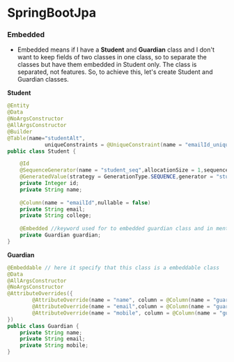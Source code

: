 # SpringBootJpa
### Embedded 
- Embedded means if I have a **Student** and **Guardian** class and I don't want to keep fields of two classes in one class, so to separate the classes but have them embedded in Student only. The class is separated, not features. So, to achieve this, let's create Student and Guardian classes.

**Student**

```java
@Entity
@Data
@NoArgsConstructor
@AllArgsConstructor
@Builder
@Table(name="studentAlt",
            uniqueConstraints = @UniqueConstraint(name = "emailId_unique",columnNames = "emailId"))//here uniqueConstraints used for assigning a constraint to a pirticular Column
public class Student {

    @Id
    @SequenceGenerator(name = "student_seq",allocationSize = 1,sequenceName = "student_seq")
    @GeneratedValue(strategy = GenerationType.SEQUENCE,generator = "student_seq")
    private Integer id;
    private String name;
    
    @Column(name = "emailId",nullable = false)
    private String email;
    private String college;
    
    @Embedded //keyword used for to embedded guardian class and in mention class @Embeddable should present in class
    private Guardian guardian;
}
```
**Guardian**
```java
@Embeddable // here it specify that this class is a embeddable class
@Data
@AllArgsConstructor
@NoArgsConstructor
@AttributeOverrides({
        @AttributeOverride(name = "name", column = @Column(name = "guardian_name")), // here AttributeOverride work as to it'll replace the field name,email,mobile with guardian_name,guardianmail
        @AttributeOverride(name = "email",column = @Column(name = "guardian_mail")),
        @AttributeOverride(name = "mobile", column = @Column(name = "guardian_mobile"))
})
public class Guardian {
    private String name;
    private String email;
    private String mobile;
}
```

